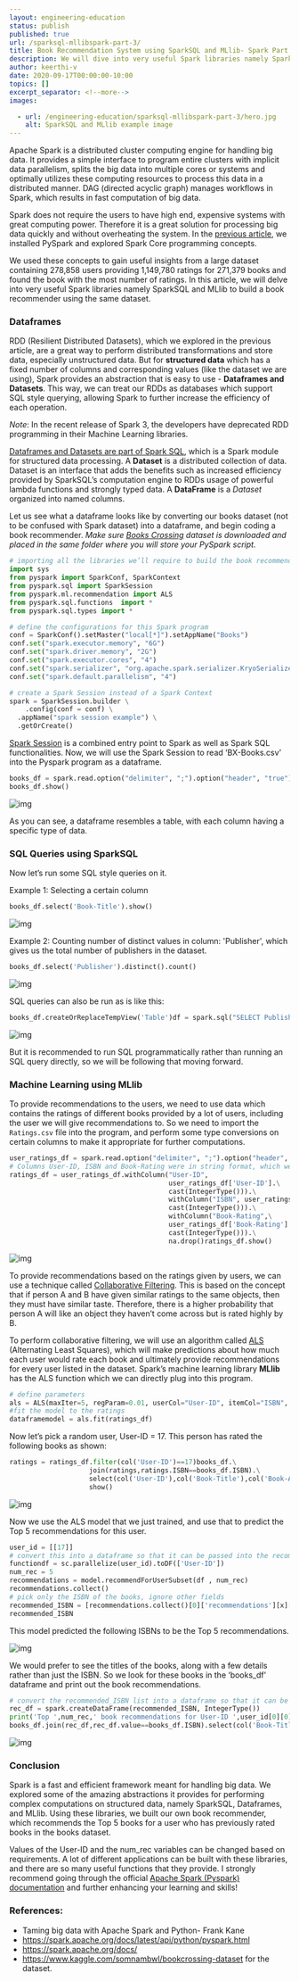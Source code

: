 ```yaml
---
layout: engineering-education
status: publish
published: true
url: /sparksql-mllibspark-part-3/
title: Book Recommendation System using SparkSQL and MLlib- Spark Part 3
description: We will dive into very useful Spark libraries namely SparkSQL and MLlib to build a book recommender using the same dataset from our previous PySpark article.
author: keerthi-v
date: 2020-09-17T00:00:00-10:00
topics: []
excerpt_separator: <!--more-->
images:

  - url: /engineering-education/sparksql-mllibspark-part-3/hero.jpg
    alt: SparkSQL and MLlib example image
---
```

Apache Spark is a distributed cluster computing engine for handling big data. It provides a simple interface to program entire clusters with implicit data parallelism, splits the big data into multiple cores or systems and optimally utilizes these computing resources to process this data in a distributed manner. DAG (directed acyclic graph) manages workflows in Spark, which results in fast computation of big data.
<!--more-->
Spark does not require the users to have high end, expensive systems with great computing power. Therefore it is a great solution for processing big data quickly and without overheating the system.
In the [previous article](/getting-started-with-pyspark-spark-part2/), we installed PySpark and explored Spark Core programming concepts.

We used these concepts to gain useful insights from a large dataset containing 278,858 users providing 1,149,780 ratings for 271,379 books and found the book with the most number of ratings. In this article, we will delve into very useful Spark libraries namely SparkSQL and MLlib to build a book recommender using the same dataset.

### Dataframes
RDD (Resilient Distributed Datasets), which we explored in the previous article, are a great way to perform distributed transformations and store data, especially unstructured data. But for **structured data** which has a fixed number of columns and corresponding values (like the dataset we are using), Spark provides an abstraction that is easy to use - **Dataframes and Datasets**. This way, we can treat our RDDs as databases which support SQL style querying, allowing Spark to further increase the efficiency of each operation.

*Note*: In the recent release of Spark 3, the developers have deprecated RDD programming in their Machine Learning libraries.

[Dataframes and Datasets are part of Spark SQL](https://spark.apache.org/docs/latest/sql-programming-guide.html), which is a Spark module for structured data processing. A **Dataset** is a distributed collection of data. Dataset is an interface that adds the benefits such as increased efficiency provided by SparkSQL’s computation engine to RDDs usage of powerful lambda functions and strongly typed data. A **DataFrame** is a *Dataset* organized into named columns.

Let us see what a dataframe looks like by converting our books dataset (not to be confused with Spark dataset) into a dataframe, and begin coding a book recommender. *Make sure* [*Books Crossing*](https://www.kaggle.com/somnambwl/bookcrossing-dataset) *dataset is downloaded and placed in the same folder where you will store your PySpark script.*

```Python
# importing all the libraries we’ll require to build the book recommender
import sys
from pyspark import SparkConf, SparkContext
from pyspark.sql import SparkSession
from pyspark.ml.recommendation import ALS
from pyspark.sql.functions  import *
from pyspark.sql.types import *

# define the configurations for this Spark program
conf = SparkConf().setMaster("local[*]").setAppName("Books")
conf.set("spark.executor.memory", "6G")
conf.set("spark.driver.memory", "2G")
conf.set("spark.executor.cores", "4")
conf.set("spark.serializer", "org.apache.spark.serializer.KryoSerializer")
conf.set("spark.default.parallelism", "4")

# create a Spark Session instead of a Spark Context
spark = SparkSession.builder \
    .config(conf = conf) \
  .appName("spark session example") \
  .getOrCreate()
```

[Spark Session](https://medium.com/@achilleus/spark-session-10d0d66d1d24) is a combined entry point to Spark as well as Spark SQL functionalities. Now, we will use the Spark Session to read ‘BX-Books.csv’ into the Pyspark program as a dataframe.

```Python
books_df = spark.read.option("delimiter", ";").option("header", "true").csv('./Dataset/Books.csv')
books_df.show()
```

![img](/engineering-education/sparksql-mllibspark-part-3/books_df.png)


As you can see, a dataframe resembles a table, with each column having a specific type of data.

### SQL Queries using SparkSQL
Now let’s run some SQL style queries on it.

Example 1:  Selecting a certain column

```Python
books_df.select('Book-Title').show()
```

![img](/engineering-education/sparksql-mllibspark-part-3/select.png)

Example 2: Counting number of distinct values in column: 'Publisher', which gives us the total number of publishers in the dataset.

```Python
books_df.select('Publisher').distinct().count()
```

![img](/engineering-education/sparksql-mllibspark-part-3/distinct.png)

SQL queries can also be run as is like this:

```Python
books_df.createOrReplaceTempView('Table')df = spark.sql("SELECT Publisher from Table")df.show()
```

![img](/engineering-education/sparksql-mllibspark-part-3/sql.png)

But it is recommended to run SQL programmatically rather than running an SQL query directly, so we will be following that moving forward.

### Machine Learning using MLlib
To provide recommendations to the users, we need to use data which contains the ratings of different books provided by a lot of users, including the user we will give recommendations to. So we need to import the `Ratings.csv` file into the program, and perform some type conversions on certain columns to make it appropriate for further computations.

```Python
user_ratings_df = spark.read.option("delimiter", ";").option("header", "true").csv('./Dataset/Ratings.csv')
# Columns User-ID, ISBN and Book-Rating were in string format, which we convert to int
ratings_df = user_ratings_df.withColumn("User-ID",
                                        user_ratings_df['User-ID'].\
                                        cast(IntegerType())).\
										withColumn("ISBN", user_ratings_df['ISBN'].\
           								cast(IntegerType())).\
    									withColumn("Book-Rating",\
                                        user_ratings_df['Book-Rating'].\
                                  		cast(IntegerType())).\
        								na.drop()ratings_df.show()

```

![img](/engineering-education/sparksql-mllibspark-part-3/ratings.png)

To provide recommendations based on the ratings given by users, we can use a technique called [Collaborative Filtering](https://en.wikipedia.org/wiki/Collaborative_filtering). This is based on the concept that if person A and B have given similar ratings to the same objects, then they must have similar taste. Therefore, there is a higher probability that person A will like an object they haven’t come across but is rated highly by B.

To perform collaborative filtering, we will use an algorithm called [ALS](https://datasciencemadesimpler.wordpress.com/tag/alternating-least-squares/) (Alternating Least Squares), which will make predictions about how much each user would rate each book and ultimately provide recommendations for every user listed in the dataset. Spark’s machine learning library **MLlib** has the ALS function which we can directly plug into this program.

```Python
# define parameters
als = ALS(maxIter=5, regParam=0.01, userCol="User-ID", itemCol="ISBN", ratingCol="Book-Rating",coldStartStrategy="drop")
#fit the model to the ratings
dataframemodel = als.fit(ratings_df)
```


Now let’s pick a random user, User-ID = 17. This person has rated the following books as shown:

```Python
ratings = ratings_df.filter(col('User-ID')==17)books_df.\
					join(ratings,ratings.ISBN==books_df.ISBN).\
    				select(col('User-ID'),col('Book-Title'),col('Book-Author'),col('Year-Of-Publication'),col('Book-Rating')).\
        			show()
```

![img](/engineering-education/sparksql-mllibspark-part-3/user-rating.png)

Now we use the ALS model that we just trained, and use that to predict the Top 5 recommendations for this user.

```Python
user_id = [[17]]
# convert this into a dataframe so that it can be passed into the recommendForUserSubset
functiondf = sc.parallelize(user_id).toDF(['User-ID'])
num_rec = 5
recommendations = model.recommendForUserSubset(df , num_rec)
recommendations.collect()
# pick only the ISBN of the books, ignore other fields
recommended_ISBN = [recommendations.collect()[0]['recommendations'][x]['ISBN'] for x in range(0,num_rec)]
recommended_ISBN
```

This model predicted the following ISBNs to be the Top 5 recommendations.

![img](/engineering-education/sparksql-mllibspark-part-3/recommendisbn.png)

We would prefer to see the titles of the books, along with a few details rather than just the ISBN. So we look for these books in the ‘books_df’ dataframe and print out the book recommendations.

```Python
# convert the recommended_ISBN list into a dataframe so that it can be joined with books_df
rec_df = spark.createDataFrame(recommended_ISBN, IntegerType())
print('Top ',num_rec,' book recommendations for User-ID ',user_id[0][0], ' are:')
books_df.join(rec_df,rec_df.value==books_df.ISBN).select(col('Book-Title'),col('Book-Author'),col('Year-Of-Publication')).show()
```


![img](/engineering-education/sparksql-mllibspark-part-3/join.png)

### Conclusion
Spark is a fast and efficient framework meant for handling big data. We explored some of the amazing abstractions it provides for performing complex computations on structured data, namely SparkSQL, Dataframes, and MLlib. Using these libraries, we built our own book recommender, which recommends the Top 5 books for a user who has previously rated books in the books dataset.

Values of the User-ID and the num_rec variables can be changed based on requirements. A lot of different applications can be built with these libraries, and there are so many useful functions that they provide. I strongly recommend going through the official [Apache Spark (Pyspark) documentation](https://spark.apache.org/docs/latest/api/python/index.html) and further enhancing your learning and skills!

### References:
- Taming big data with Apache Spark and Python- Frank Kane
- https://spark.apache.org/docs/latest/api/python/pyspark.html
- https://spark.apache.org/docs/
- https://www.kaggle.com/somnambwl/bookcrossing-dataset for the dataset.
